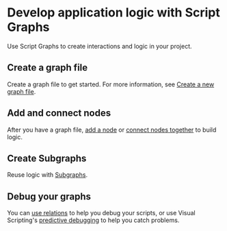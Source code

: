 ﻿# Develop application logic with Script Graphs

Use Script Graphs to create interactions and logic in your project.

## Create a graph file 

Create a graph file to get started. For more information, see [Create a new graph file](vs-create-graph.md).

## Add and connect nodes 

After you have a graph file, [add a node](vs-add-node-to-graph.md) or [connect nodes together](vs-creating-connections.md) to build logic. 

## Create Subgraphs 

Reuse logic with [Subgraphs](vs-nesting-add-subgraph.md).

## Debug your graphs 

You can [use relations](vs-relations.md) to help you debug your scripts, or use Visual Scripting's [predictive debugging](vs-debugging.md) to help you catch problems. 
